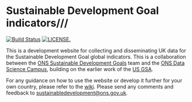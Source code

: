 # Sustainable Development Goal indicators///

[![Build Status](https://travis-ci.org/ONSdigital/sdg-indicators.svg?branch=develop)](https://travis-ci.org/ONSdigital/sdg-indicators) [![LICENSE.](https://img.shields.io/badge/license-OGL--3-brightgreen.svg?style=flat)](http://www.nationalarchives.gov.uk/doc/open-government-licence/version/3/)

This is a development website for collecting and disseminating UK data for the Sustainable Development Goal global indicators. This is a collaboration between the [ONS Sustainable Development Goals](https://www.ons.gov.uk/aboutus/whatwedo/programmesandprojects/sustainabledevelopmentgoals) team and the [ONS Data Science Campus](https://www.ons.gov.uk/aboutus/whatwedo/datasciencecampus), building on the earlier work of the [US GSA](https://github.com/GSA/sdg-indicators). 

For any guidance on how to use the website or develop it further for your own country, please refer to the [wiki](https://github.com/ONSdigital/sdg-indicators/wiki). Please send any comments and feedback to <a href ="mailto:sustainabledevelopment@ons.gov.uk">sustainabledevelopment@ons.gov.uk</a>.

